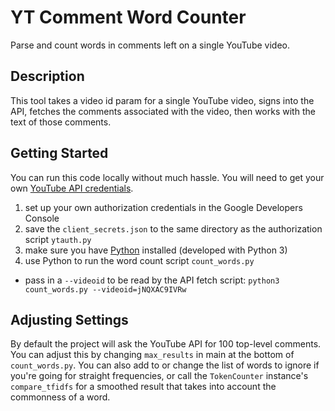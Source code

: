 # YT Comment Word Counter

Parse and count words in comments left on a single YouTube video.

## Description
This tool takes a video id param for a single YouTube video, signs into the API, fetches the comments associated with the video, then works with the text of those comments.

## Getting Started
You can run this code locally without much hassle. You will need to get your own [YouTube API credentials](https://console.developers.google.com/).

1. set up your own authorization credentials in the Google Developers Console
2. save the `client_secrets.json` to the same directory as the authorization script `ytauth.py`
3. make sure you have [Python](https://www.python.org/) installed (developed with Python 3)
4. use Python to run the word count script `count_words.py`
  - pass in a `--videoid` to be read by the API fetch script: `python3 count_words.py --videoid=jNQXAC9IVRw`

## Adjusting Settings
By default the project will ask the YouTube API for 100 top-level comments. You can adjust this by changing `max_results` in main at the bottom of `count_words.py`. You can also add to or change the list of words to ignore if you're going for straight frequencies, or call the `TokenCounter` instance's `compare_tfidfs` for a smoothed result that takes into account the commonness of a word.
